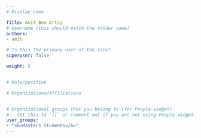 ```yaml
---
# Display name

Title: Amit Ben Artzy
# Username (this should match the folder name)
authors:
- amit

# Is this the primary user of the site?
superuser: false

weight: 5


# Role/position

# Organizations/Affiliations


# Organizational groups that you belong to (for People widget)
#   Set this to `[]` or comment out if you are not using People widget.
user_groups:
- "<b>Masters Students</b>"
---
```



